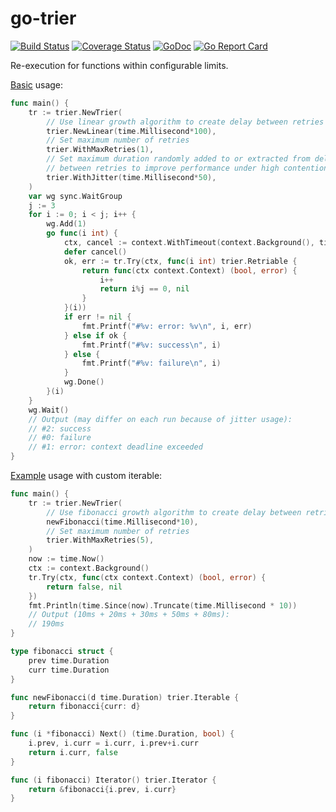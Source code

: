 # go-trier

[![Build Status](https://travis-ci.com/da440dil/go-trier.svg?branch=master)](https://travis-ci.com/da440dil/go-trier)
[![Coverage Status](https://coveralls.io/repos/github/da440dil/go-trier/badge.svg?branch=master)](https://coveralls.io/github/da440dil/go-trier?branch=master)
[![GoDoc](https://godoc.org/github.com/da440dil/go-trier?status.svg)](https://godoc.org/github.com/da440dil/go-trier)
[![Go Report Card](https://goreportcard.com/badge/github.com/da440dil/go-trier)](https://goreportcard.com/report/github.com/da440dil/go-trier)

Re-execution for functions within configurable limits.

[Basic](./examples/linear/main.go) usage:

```go
func main() {
	tr := trier.NewTrier(
		// Use linear growth algorithm to create delay between retries
		trier.NewLinear(time.Millisecond*100),
		// Set maximum number of retries
		trier.WithMaxRetries(1),
		// Set maximum duration randomly added to or extracted from delay
		// between retries to improve performance under high contention
		trier.WithJitter(time.Millisecond*50),
	)
	var wg sync.WaitGroup
	j := 3
	for i := 0; i < j; i++ {
		wg.Add(1)
		go func(i int) {
			ctx, cancel := context.WithTimeout(context.Background(), time.Millisecond*100)
			defer cancel()
			ok, err := tr.Try(ctx, func(i int) trier.Retriable {
				return func(ctx context.Context) (bool, error) {
					i++
					return i%j == 0, nil
				}
			}(i))
			if err != nil {
				fmt.Printf("#%v: error: %v\n", i, err)
			} else if ok {
				fmt.Printf("#%v: success\n", i)
			} else {
				fmt.Printf("#%v: failure\n", i)
			}
			wg.Done()
		}(i)
	}
	wg.Wait()
	// Output (may differ on each run because of jitter usage):
	// #2: success
	// #0: failure
	// #1: error: context deadline exceeded
}
```

[Example](./examples/fibonacci/main.go) usage with custom iterable:

```go
func main() {
	tr := trier.NewTrier(
		// Use fibonacci growth algorithm to create delay between retries
		newFibonacci(time.Millisecond*10),
		// Set maximum number of retries
		trier.WithMaxRetries(5),
	)
	now := time.Now()
	ctx := context.Background()
	tr.Try(ctx, func(ctx context.Context) (bool, error) {
		return false, nil
	})
	fmt.Println(time.Since(now).Truncate(time.Millisecond * 10))
	// Output (10ms + 20ms + 30ms + 50ms + 80ms):
	// 190ms
}

type fibonacci struct {
	prev time.Duration
	curr time.Duration
}

func newFibonacci(d time.Duration) trier.Iterable {
	return fibonacci{curr: d}
}

func (i *fibonacci) Next() (time.Duration, bool) {
	i.prev, i.curr = i.curr, i.prev+i.curr
	return i.curr, false
}

func (i fibonacci) Iterator() trier.Iterator {
	return &fibonacci{i.prev, i.curr}
}
```
